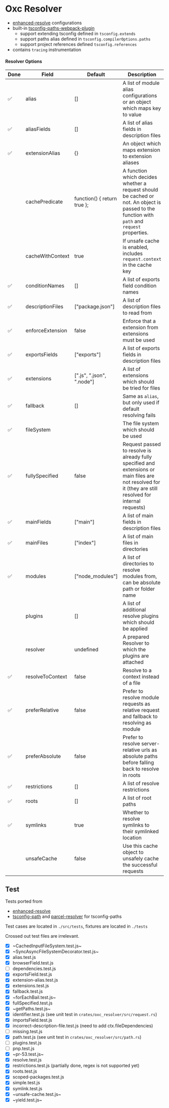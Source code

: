 # Oxc Resolver

* [enhanced-resolve](https://github.com/webpack/enhanced-resolve) configurations
* built-in [tsconfig-paths-webpack-plugin](https://github.com/dividab/tsconfig-paths-webpack-plugin)
  * support extending tsconfig defined in `tsconfig.extends`
  * support paths alias defined in `tsconfig.compilerOptions.paths`
  * support project references defined `tsconfig.references`
* contains `tracing` instrumentation

#### Resolver Options

| Done | Field            | Default                     | Description                                                                                                                                               |
|------|------------------|-----------------------------| --------------------------------------------------------------------------------------------------------------------------------------------------------- |
|  ✅  | alias            | []                          | A list of module alias configurations or an object which maps key to value                                                                                |
|  ✅  | aliasFields      | []                          | A list of alias fields in description files                                                                                                               |
|  ✅  | extensionAlias   | {}                          | An object which maps extension to extension aliases                                                                                                       |
|      | cachePredicate   | function() { return true }; | A function which decides whether a request should be cached or not. An object is passed to the function with `path` and `request` properties.             |
|      | cacheWithContext | true                        | If unsafe cache is enabled, includes `request.context` in the cache key                                                                                   |
|  ✅  | conditionNames   | []                          | A list of exports field condition names                                                                                                                   |
|  ✅  | descriptionFiles | ["package.json"]            | A list of description files to read from                                                                                                                  |
|  ✅  | enforceExtension | false                       | Enforce that a extension from extensions must be used                                                                                                     |
|  ✅  | exportsFields    | ["exports"]                 | A list of exports fields in description files                                                                                                             |
|  ✅  | extensions       | [".js", ".json", ".node"]   | A list of extensions which should be tried for files                                                                                                      |
|  ✅  | fallback         | []                          | Same as `alias`, but only used if default resolving fails                                                                                                 |
|  ✅  | fileSystem       |                             | The file system which should be used                                                                                                                      |
|  ✅  | fullySpecified   | false                       | Request passed to resolve is already fully specified and extensions or main files are not resolved for it (they are still resolved for internal requests) |
|  ✅  | mainFields       | ["main"]                    | A list of main fields in description files                                                                                                                |
|  ✅  | mainFiles        | ["index"]                   | A list of main files in directories                                                                                                                       |
|  ✅  | modules          | ["node_modules"]            | A list of directories to resolve modules from, can be absolute path or folder name                                                                        |
|      | plugins          | []                          | A list of additional resolve plugins which should be applied                                                                                              |
|      | resolver         | undefined                   | A prepared Resolver to which the plugins are attached                                                                                                     |
|  ✅  | resolveToContext | false                       | Resolve to a context instead of a file                                                                                                                    |
|  ✅  | preferRelative   | false                       | Prefer to resolve module requests as relative request and fallback to resolving as module                                                                 |
|  ✅  | preferAbsolute   | false                       | Prefer to resolve server-relative urls as absolute paths before falling back to resolve in roots                                                          |
|  ✅  | restrictions     | []                          | A list of resolve restrictions                                                                                                                            |
|  ✅  | roots            | []                          | A list of root paths                                                                                                                                      |
|  ✅  | symlinks         | true                        | Whether to resolve symlinks to their symlinked location                                                                                                   |
|      | unsafeCache      | false                       | Use this cache object to unsafely cache the successful requests

## Test

Tests ported from
* [enhanced-resolve](https://github.com/webpack/enhanced-resolve/tree/main/test)
* [tsconfig-path](https://github.com/dividab/tsconfig-paths/blob/master/src/__tests__/data/match-path-data.ts) and [parcel-resolver](https://github.com/parcel-bundler/parcel/tree/v2/packages/utils/node-resolver-core/test/fixture/tsconfig) for tsconfig-paths

Test cases are located in `./src/tests`, fixtures are located in `./tests`

Crossed out test files are irrelevant.

- [x] ~CachedInputFileSystem.test.js~
- [x] ~SyncAsyncFileSystemDecorator.test.js~
- [x] alias.test.js
- [x] browserField.test.js
- [ ] dependencies.test.js
- [x] exportsField.test.js
- [x] extension-alias.test.js
- [x] extensions.test.js
- [x] fallback.test.js
- [x] ~forEachBail.test.js~
- [x] fullSpecified.test.js
- [x] ~getPaths.test.js~
- [x] identifier.test.js (see unit test in `crates/oxc_resolver/src/request.rs`)
- [x] importsField.test.js
- [x] incorrect-description-file.test.js (need to add ctx.fileDependencies)
- [ ] missing.test.js
- [x] path.test.js (see unit test in `crates/oxc_resolver/src/path.rs`)
- [ ] plugins.test.js
- [ ] pnp.test.js
- [x] ~pr-53.test.js~
- [x] resolve.test.js
- [x] restrictions.test.js (partially done, regex is not supported yet)
- [x] roots.test.js
- [x] scoped-packages.test.js
- [x] simple.test.js
- [x] symlink.test.js
- [x] ~unsafe-cache.test.js~
- [x] ~yield.test.js~
